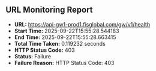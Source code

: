 ## URL Monitoring Report

- **URL:** https://api-gw1-prod1.fisglobal.com/gw/v1/health
- **Start Time:** 2025-09-22T15:55:28.544183
- **End Time:** 2025-09-22T15:55:28.663415
- **Total Time Taken:** 0.119232 seconds
- **HTTP Status Code:** 403
- **Status:** Failure
- **Failure Reason:** HTTP Status Code: 403

